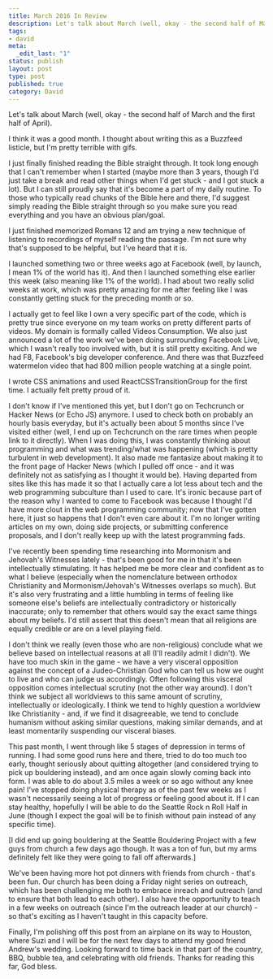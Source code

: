 ```yaml
---
title: March 2016 In Review
description: Let's talk about March (well, okay - the second half of March and the first half of April). I think it was a good month. I thought about writing this as a Buzzfeed listicle, but I'm pretty terrible with gifs.
tags:
- david
meta:
  _edit_last: "1"
status: publish
layout: post
type: post
published: true
category: David
---
```


Let's talk about March (well, okay - the second half of March and the first half of April).

I think it was a good month. I thought about writing this as a Buzzfeed listicle, but I'm pretty terrible with gifs.

I just finally finished reading the Bible straight through. It took long enough that I can't remember when I started (maybe more than 3 years, though I'd just take a break and read other things when I'd get stuck - and I got stuck a lot). But I can still proudly say that it's become a part of my daily routine. To those who typically read chunks of the Bible here and there, I'd suggest simply reading the Bible straight through so you make sure you read everything and you have an obvious plan/goal.

I just finished memorized Romans 12 and am trying a new technique of listening to recordings of myself reading the passage. I'm not sure why that's supposed to be helpful, but I've heard that it is.

I launched something two or three weeks ago at Facebook (well, by launch, I mean 1% of the world has it). And then I launched something else earlier this week (also meaning like 1% of the world). I had about two really solid weeks at work, which was pretty amazing for me after feeling like I was constantly getting stuck for the preceding month or so.

I actually get to feel like I own a very specific part of the code, which is pretty true since everyone on my team works on pretty different parts of videos. My domain is formally called Videos Consumption. We also just announced a lot of the work we've been doing surrounding Facebook Live, which I wasn't really too involved with, but it is still pretty exciting. And we had F8, Facebook's big developer conference. And there was that Buzzfeed watermelon video that had 800 million people watching at a single point.

I wrote CSS animations and used ReactCSSTransitionGroup for the first time. I actually felt pretty proud of it.

I don't know if I've mentioned this yet, but I don't go on Techcrunch or Hacker News (or Echo JS) anymore. I used to check both on probably an hourly basis everyday, but it's actually been about 5 months since I've visited either (well, I end up on Techcrunch on the rare times when people link to it directly). When I was doing this, I was constantly thinking about programming and what was trending/what was happening (which is pretty turbulent in web development). It also made me fantasize about making it to the front page of Hacker News (which I pulled off once - and it was definitely not as satisfying as I thought it would be). Having departed from sites like this has made it so that I actually care a lot less about tech and the web programming subculture than I used to care. It's ironic because part of the reason why I wanted to come to Facebook was because I thought I'd have more clout in the web programming community; now that I've gotten here, it just so happens that I don't even care about it. I'm no longer writing articles on my own, doing side projects, or submitting conference proposals, and I don't really keep up with the latest programming fads.

I've recently been spending time researching into Mormonism and Jehovah's Witnesses lately - that's been good for me in that it's been intellectually stimulating. It has helped me be more clear and confident as to what I believe (especially when the nomenclature between orthodox Christianity and Mormonism/Jehovah's Witnesses overlaps so much). But it's also very frustrating and a little humbling in terms of feeling like someone else's beliefs are intellectually contradictory or historically inaccurate; only to remember that others would say the exact same things about my beliefs. I'd still assert that this doesn't mean that all religions are equally credible or are on a level playing field.

I don't think we really (even those who are non-religious) conclude what we believe based on intellectual reasons at all (I'll readily admit I didn't). We have too much skin in the game - we have a very visceral opposition against the concept of a Judeo-Christian God who can tell us how we ought to live and who can judge us accordingly. Often following this visceral opposition comes intellectual scrutiny (not the other way around). I don't think we subject all worldviews to this same amount of scrutiny, intellectually or ideologically. I think we tend to highly question a worldview like Christianity - and, if we find it disagreeable, we tend to conclude humanism without asking similar questions, making similar demands, and at least momentarily suspending our visceral biases.

This past month, I went through like 5 stages of depression in terms of running. I had some good runs here and there, tried to do too much too early, thought seriously about quitting altogether (and considered trying to pick up bouldering instead), and am once again slowly coming back into form. I was able to do about 3.5 miles a week or so ago without any knee pain! I've stopped doing physical therapy as of the past few weeks as I wasn't necessarily seeing a lot of progress or feeling good about it. If I can stay healthy, hopefully I will be able to do the Seattle Rock n Roll Half in June (though I expect the goal will be to finish without pain instead of any specific time).

[I did end up going bouldering at the Seattle Bouldering Project with a few guys from church a few days ago though. It was a ton of fun, but my arms definitely felt like they were going to fall off afterwards.]

We've been having more hot pot dinners with friends from church - that's been fun. Our church has been doing a Friday night series on outreach, which has been challenging me both to embrace inreach and outreach (and to ensure that both lead to each other). I also have the opportunity to teach in a few weeks on outreach (since I'm the outreach leader at our church) - so that's exciting as I haven't taught in this capacity before.

Finally, I'm polishing off this post from an airplane on its way to Houston, where Suzi and I will be for the next few days to attend my good friend Andrew's wedding. Looking forward to time back in that part of the country, BBQ, bubble tea, and celebrating with old friends. Thanks for reading this far, God bless.
